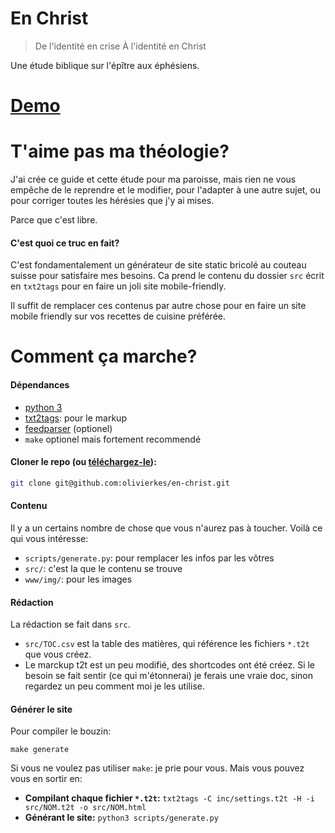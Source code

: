 # En Christ
> De l'identité en crise
> À l'identité en Christ

Une étude biblique sur l'épître aux éphésiens.

# [Demo](http://www.theologeek.ch/en-christ)

# T'aime pas ma théologie?

J'ai crée ce guide et cette étude pour ma paroisse, mais rien ne vous empêche de le reprendre et le modifier, pour l'adapter à une autre sujet, ou pour corriger toutes les hérésies que j'y ai mises.

Parce que c'est libre.

#### C'est quoi ce truc en fait?

C'est fondamentalement un générateur de site static bricolé au couteau suisse pour satisfaire mes besoins. Ca prend le contenu du dossier `src` écrit en `txt2tags` pour en faire un joli site mobile-friendly.

Il suffit de remplacer ces contenus par autre chose pour en faire un site mobile friendly sur vos recettes de cuisine préférée.

# Comment ça marche?

#### Dépendances

- [python 3](http://www.python.org)
- [txt2tags](http://www.txt2tags.org): pour le markup
- [feedparser](https://pypi.python.org/pypi/feedparser) (optionel)
- `make` optionel mais fortement recommendé

#### Cloner le repo (ou [téléchargez-le](https://github.com/olivierkes/en-christ/archive/master.zip)):
```sh
git clone git@github.com:olivierkes/en-christ.git
```

#### Contenu
Il y a un certains nombre de chose que vous n'aurez pas à toucher. Voilà ce qui vous intéresse:

- `scripts/generate.py`: pour remplacer les infos par les vôtres
- `src/`: c'est la que le contenu se trouve
- `www/img/`: pour les images

#### Rédaction

La rédaction se fait dans `src`.

- `src/TOC.csv` est la table des matières, qui référence les fichiers `*.t2t` que vous créez.
- Le marckup t2t est un peu modifié, des shortcodes ont été créez. Si le besoin se fait sentir (ce qui m'étonnerai) je ferais une vraie doc, sinon regardez un peu comment moi je les utilise.

#### Générer le site
Pour compiler le bouzin:

    make generate

Si vous ne voulez pas utiliser `make`: je prie pour vous. Mais vous pouvez vous en sortir en:

- **Compilant chaque fichier `*.t2t`:** `txt2tags -C inc/settings.t2t -H -i src/NOM.t2t -o src/NOM.html`
- **Générant le site:** `python3 scripts/generate.py`

